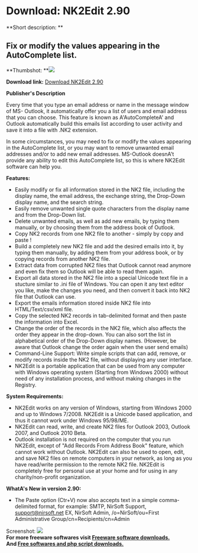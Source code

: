 # Download: NK2Edit 2.90

**Short description: **

## Fix or modify the values appearing in the AutoComplete list.

  
**Thumbshot: **![](http://www.freewarefiles.com/screenshot/nk2edit_md.gif)   
  
**Download link:** [Download NK2Edit 2.90](http://freesoftwares.boysofts.com/NK2Edit_program_56477.html)  
  

**Publisher's Description**  
  

Every time that you type an email address or name in the message window of MS-
Outlook, it automatically offer you a list of users and email address that you
can choose. This feature is known as A'AutoCompleteA' and Outlook
automatically build this emails list according to user activity and save it
into a file with .NK2 extension.

In some circumstances, you may need to fix or modify the values appearing in
the AutoComplete list, or you may want to remove unwanted email addresses
and/or to add new email addresses. MS-Outlook doesnA't provide any ability to
edit this AutoComplete list, so this is where NK2Edit software can help you.

**Features:**

  * Easily modify or fix all information stored in the NK2 file, including the display name, the email address, the exchange string, the Drop-Down display name, and the search string. 
  * Easily remove unwanted single quote characters from the display name and from the Drop-Down list. 
  * Delete unwanted emails, as well as add new emails, by typing them manually, or by choosing them from the address book of Outlook. 
  * Copy NK2 records from one NK2 file to another - simply by copy and paste ! 
  * Build a completely new NK2 file and add the desired emails into it, by typing them manually, by adding them from your address book, or by copying records from another NK2 file. 
  * Extract data from corrupted NK2 files that Outlook cannot read anymore and even fix them so Outlook will be able to read them again. 
  * Export all data stored in the NK2 file into a special Unicode text file in a stucture similar to .ini file of Windows. You can open it any text editor you like, make the changes you need, and then convert it back into NK2 file that Outlook can use. 
  * Export the emails information stored inside NK2 file into HTML/Text/csv/xml file. 
  * Copy the selected NK2 records in tab-delimited format and then paste the information into Excel. 
  * Change the order of the records in the NK2 file, which also affects the order they appear in the drop-down. You can also sort the list in alphabetical order of the Drop-Down display names. (However, be aware that Outlook change the order again when the user send emails) 
  * Command-Line Support: Write simple scripts that can add, remove, or modify records inside the NK2 file, without displaying any user interface. 
  * NK2Edit is a portable application that can be used from any computer with Windows operating system (Starting from Windows 2000) without need of any installation process, and without making changes in the Registry. 

**System Requirements:**

  * NK2Edit works on any version of Windows, starting from Windows 2000 and up to Windows 7/2008. NK2Edit is a Unicode based application, and thus it cannot work under Windows 95/98/ME. 
  * NK2Edit can read, write, and create NK2 files for Outlook 2003, Outlook 2007, and Outlook 2010 Beta. 
  * Outlook installation is not required on the computer that you run NK2Edit, except of "Add Records From Address Book" feature, which cannot work without Outlook. NK2Edit can also be used to open, edit, and save NK2 files on remote computers in your network, as long as you have read/write permission to the remote NK2 file. 
NK2Edit is completely free for personal use at your home and for using in any
charity/non-profit organization.

**WhatA's New in version 2.90:**

  * The Paste option (Ctr+V) now also accepts text in a simple comma-delimited format, for example: SMTP, NirSoft Support, support@nirsoft.net EX, NirSoft Admin, /o=NirSoft/ou=First Administrative Group/cn=Recipients/cn=Admin 

  
  
Screenshot: ![](http://www.freewarefiles.com/screenshot/nk2edit.gif)  
**For more freeware softwares visit [Freeware software downloads.](http://freesoftwares.boysofts.com/)**   
**And [Free softwares and php script downloads.](http://www.boysofts.com/)**

